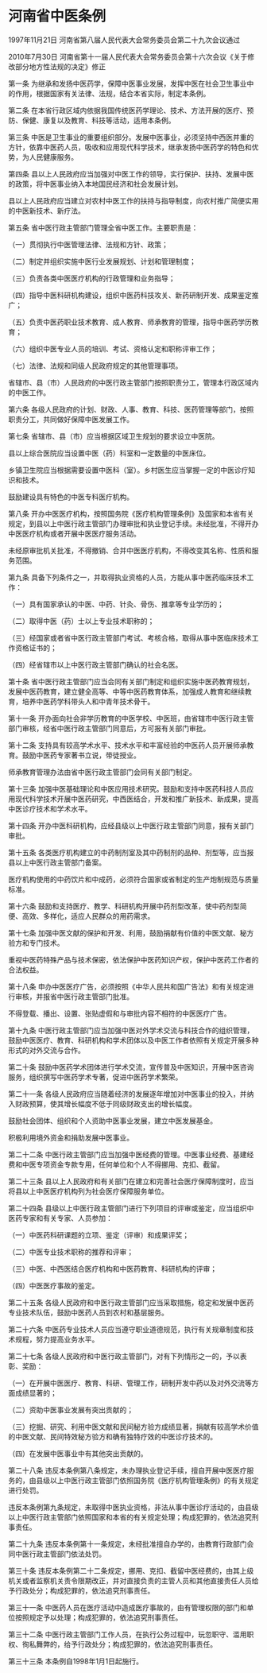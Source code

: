# 河南省中医条例

1997年11月21日 河南省第八届人民代表大会常务委员会第二十九次会议通过

2010年7月30日 河南省第十一届人民代表大会常务委员会第十六次会议《关于修改部分地方性法规的决定》修正

<!-- INFO END -->

第一条 为继承和发扬中医药学，保障中医事业发展，发挥中医在社会卫生事业中的作用，根据国家有关法律、法规，结合本省实际，制定本条例。

第二条 在本省行政区域内依据我国传统医药学理论、技术、方法开展的医疗、预防、保健、康复以及教育、科技等活动，适用本条例。

第三条 中医是卫生事业的重要组织部分。发展中医事业，必须坚持中西医并重的方针，依靠中医药人员，吸收和应用现代科学技术，继承发扬中医药学的特色和优势，为人民健康服务。

第四条 县以上人民政府应当加强对中医工作的领导，实行保护、扶持、发展中医的政策，将中医事业纳入本地国民经济和社会发展计划。

县以上人民政府应当建立对农村中医工作的扶持与指导制度，向农村推广简便实用的中医新技术、新疗法。

第五条 省中医行政主管部门管理全省中医工作。主要职责是：

（一）贯彻执行中医管理法律、法规和方针、政策；

（二）制定并组织实施中医行业发展规划、计划和管理制度；

（三）负责各类中医医疗机构的行政管理和业务指导；

（四）指导中医科研机构建设，组织中医药科技攻关、新药研制开发、成果鉴定推广；

（五）负责中医药职业技术教育、成人教育、师承教育的管理，指导中医药学历教育；

（六）组织中医专业人员的培训、考试、资格认定和职称评审工作；

（七）法律、法规和同级人民政府规定的其他管理事项。

省辖市、县（市）人民政府的中医行政主管部门按照职责分工，管理本行政区域内的中医工作。

第六条 各级人民政府的计划、财政、人事、教育、科技、医药管理等部门，按照职责分工，共同做好保障中医发展工作。

第七条 省辖市、县（市）应当根据区域卫生规划的要求设立中医院。

县以上综合医院应当设置中医（药）科室和一定数量的中医床位。

乡镇卫生院应当根据需要设置中医科（室）。乡村医生应当掌握一定的中医诊疗知识和技术。

鼓励建设具有特色的中医专科医疗机构。

第八条 开办中医医疗机构，按照国务院《医疗机构管理条例》及国家和本省有关规定，到县以上中医行政主管部门办理审批和执业登记手续。未经批准，不得开办中医医疗机构或者开展中医医疗服务活动。

未经原审批机关批准，不得撤销、合并中医医疗机构，不得改变其名称、性质和服务范围。

第九条 具备下列条件之一，并取得执业资格的人员，方能从事中医药临床技术工作：

（一）具有国家承认的中医、中药、针灸、骨伤、推拿等专业学历的；

（二）取得中医（药）士以上专业技术职称的；

（三）经国家或者省中医行政主管部门考试、考核合格，取得从事中医临床技术工作资格证书的；

（四）经省辖市以上中医行政主管部门确认的社会名医。

第十条 省中医行政主管部门应当会同有关部门制定和组织实施中医药教育规划，发展中医药教育，建立健全高等、中等中医药教育体系，加强成人教育和继续教育，培养中医药学科带头人和中青年技术骨干。

第十一条 开办面向社会非学历教育的中医学校、中医班，由省辖市中医行政主管部门审核，经省中医行政主管部门同意后，方可报有关部门审批。

第十二条 支持具有较高学术水平、技术水平和丰富经验的中医药人员开展师承教育。鼓励中医药专家著书立说，带徒授业。

师承教育管理办法由省中医行政主管部门会同有关部门制定。

第十三条 加强中医基础理论和中医应用技术研究。鼓励和支持中医药科技人员应用现代科学技术开展中医药研究，中西医结合，开发和推广新技术、新成果，提高中医诊疗技术和学术水平。

第十四条 开办中医科研机构，应经县级以上中医行政主管部门同意，报有关部门审批。

第十五条 各类医疗机构建立的中药制剂室及其中药制剂的品种、剂型等，应当报县以上中医行政主管部门备案。

医疗机构使用的中药饮片和中成药，必须符合国家或省制定的生产炮制规范与质量标准。

第十六条 鼓励和支持医疗、教学、科研机构开展中药剂型改革，使中药剂型简便、高效、多样化，适应人民群众的用药需求。

第十七条 加强中医文献的保护和开发、利用，鼓励捐献有价值的中医文献、秘方验方和专门技术。

重视中医药特殊产品与技术保密，依法保护中医药知识产权，保护中医药工作者的合法权益。

第十八条 申办中医医疗广告，必须按照《中华人民共和国广告法》和有关规定进行审核，并报省中医行政主管部门批准。

不得登载、播出、设置、张贴虚假和与审批内容不相符的中医医疗广告。

第十九条 中医行政主管部门应当加强中医对外学术交流与科技合作的组织管理，鼓励中医医疗、教育、科研机构和学术团体以及中医工作者依照有关规定开展多种形式的对外交流与合作。

第二十条 鼓励中医药学术团体进行学术交流，宣传普及中医知识，开展中医咨询服务，组织撰写中医药学术专著，促进中医药学术繁荣。

第二十一条 各级人民政府应当随着经济的发展逐年增加对中医事业的投入，并纳入财政预算，使其增长幅度不低于同级财政支出的增长幅度。

鼓励社会团体、组织和个人资助中医事业发展，建立中医发展基金。

积极利用境外资金和捐助发展中医事业。

第二十二条 中医行政主管部门应当加强中医经费的管理。中医事业经费、基建经费和中医专项资金专款专用，任何单位和个人不得挪用、克扣、截留。

第二十三条 县以上人民政府和有关部门在建立和完善社会医疗保障制度时，应当将县以上中医医疗机构列为社会医疗保障服务单位。

第二十四条 县级以上中医行政主管部门进行下列项目的评审或鉴定，应当组织中医药专家和有关专家、人员参加：

（一）中医药科研课题的立项、鉴定（评审）和成果评奖；

（二）中医专业技术职称的推荐和评审；

（三）中医、中西医结合医疗机构和中医药教育、科研机构的评审；

（四）中医医疗事故的鉴定。

第二十五条 各级人民政府和中医行政主管部门应当采取措施，稳定和发展中医药专业技术队伍，鼓励中医药人员到农村和基层服务。

第二十六条 中医药专业技术人员应当遵守职业道德规范，执行有关规章制度和技术规程，努力提高业务水平。

第二十七条 各级人民政府和中医行政主管部门，对有下列情形之一的，予以表彰、奖励：

（一）在开展中医医疗、教育、科研、管理工作，研制开发中药以及对外交流等方面成绩显著的；

（二）资助中医事业发展有突出贡献的；

（三）挖掘、研究、利用中医文献和民间秘方验方成绩显著，捐献有较高学术价值的中医文献、民间特效秘方验方和确有独特疗效的中医诊疗技术的。

（四）在发展中医事业中有其他突出贡献的。

第二十八条 违反本条例第八条规定，未办理执业登记手续，擅自开展中医医疗服务的，由县级以上中医行政主管部门依照国务院《医疗机构管理条例》的有关规定进行处罚。

违反本条例第九条规定，未取得中医执业资格，非法从事中医诊疗活动的，由县级以上中医行政主管部门依照国家和本省的有关规定处理；构成犯罪的，依法追究刑事责任。

第二十九条 违反本条例第十一条规定，未经批准擅自办学的，由教育行政部门会同中医行政主管部门依法处罚。

第三十条 违反本条例第二十二条规定，挪用、克扣、截留中医经费的，由其上级机关或者监察机关责令限期改正，并对直接负责的主管人员和其他直接责任人员给予行政处分；构成犯罪的，依法追究刑事责任。

第三十一条 中医药人员在医疗活动中造成医疗事故的，由有管理权限的部门和单位按照规定予以处理；构成犯罪的，依法追究刑事责任。

第三十二条 中医行政主管部门工作人员，在执行公务过程中，玩忽职守、滥用职权、徇私舞弊的，给予行政处分；构成犯罪的，依法追究刑事责任。

第三十三条 本条例自1998年1月1日起施行。